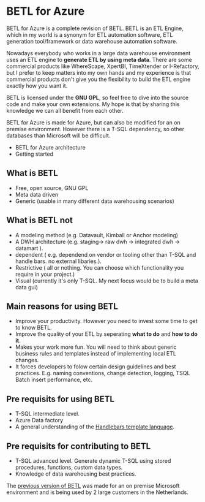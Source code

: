 # BETL for Azure
BETL for Azure is a complete revision of BETL. BETL is an ETL Engine, which in my world is a synonym for ETL automation software, ETL generation tool/framework or data warehouse automation software. 

Nowadays everybody who works in a large data warehouse environment uses an ETL engine to <b>generate ETL by using meta data</b>. There are some commercial products like WhereScape, XpertBI, TimeXtender or I-Refactory, but I prefer to keep matters into my own hands and my experience is that commercial products don't give you the flexibility to build the ETL engine exactly how you want it. 

BETL is licensed under the <b>GNU GPL</b>, so feel free to dive into the source code and make your own extensions. My hope is that by sharing this knowledge we can all benefit from each other. 

BETL for Azure is made for Azure, but can also be modified for an on premise environment. However there is a T-SQL dependency, so other databases than Microsoft will be difficult. 
<!--
<H1>Definitions</h1>
Let's start with some definitions:
<table>
  <tr>
    <td>Name</td><td>Description</td>
  </tr>
  <tr>
    <td>ETL</td><td>The proces of extracting some data and loading it into a target environment. During this process the data can also be transformed.</td>
  </tr>
</table> 
Find more about BETL here: http://www.etlautomation.com.

-->

<ul>
  <li>BETL for Azure architecture</li>
  <li>Getting started</li>
</ul>

## What is BETL
* Free, open source, GNU GPL
* Meta data driven
* Generic (usable in many different data warehousing scenarios)

## What is BETL not
* A modeling method (e.g. Datavault, Kimball or Anchor modeling)
* A DWH architecture (e.g. staging-> raw dwh -> integrated dwh -> datamart ). 
* dependent ( e.g. dependend on vendor or tooling other than T-SQL and handle bars. no external libaries.). 
* Restrictive ( all or nothing. You can choose which functionality you require in your project.)
* Visual (currently it's only T-SQL. My next focus would be to build a meta data gui)

## Main reasons for using BETL
 * Improve your productivity. However you need to invest some time to get to know BETL. 
 * Improve the quality of your ETL by seperating **what to do** and **how to do it**. 
 * Makes your work more fun. You will need to think about generic business rules and templates instead of implementing local ETL changes. 
 * It forces developers to folow certain design guidelines and best practices. E.g. naming conventions, change detection, logging, TSQL Batch insert performance, etc.

## Pre requisits for **using** BETL
 * T-SQL intermediate level. 
 * Azure Data factory
 * A general understanding of the [Handlebars template language](https://handlebarsjs.com/).
 
## Pre requisits for **contributing** to BETL
 * T-SQL advanced level. Generate dynamic T-SQL using stored procedures, functions, custom data types. 
 * Knowledge of data warehousing best practices.

The [previous version of BETL](https://github.com/basvdberg/BETL) was made for an on premise Microsoft environment and is being used by 2 large customers in the Netherlands. 
